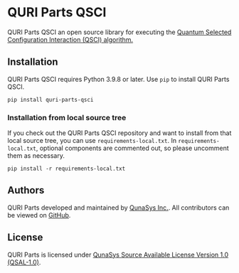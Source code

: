 # QURI Parts QSCI


QURI Parts QSCI an open source library for executing the [Quantum Selected Configuration Interaction (QSCI) algorithm.](https://arxiv.org/abs/2311.01105)



## Installation

QURI Parts QSCI requires Python 3.9.8 or later. Use `pip` to install QURI Parts QSCI.

```
pip install quri-parts-qsci
```

### Installation from local source tree

If you check out the QURI Parts QSCI repository and want to install from that local source tree, you can use `requirements-local.txt`.
In `requirements-local.txt`, optional components are commented out, so please uncomment them as necessary.

```
pip install -r requirements-local.txt
```

## Authors

QURI Parts developed and maintained by [QunaSys Inc.](https://qunasys.com/en). All contributors can be viewed on [GitHub](https://github.com/QunaSys/quri-parts-qsci/graphs/contributors).


## License

QURI Parts is licensed under [QunaSys Source Available License Version 1.0 (QSAL-1.0)](https://github.com/QunaSys/quri-parts-qsci/blob/main/LICENSE).
